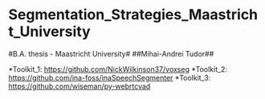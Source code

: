 # Segmentation_Strategies_Maastricht_University #
#B.A. thesis - Maastricht University#
##Mihai-Andrei Tudor##

*Toolkit_1: https://github.com/NickWilkinson37/voxseg
*Toolkit_2: https://github.com/ina-foss/inaSpeechSegmenter
*Toolkit_3: https://github.com/wiseman/py-webrtcvad
